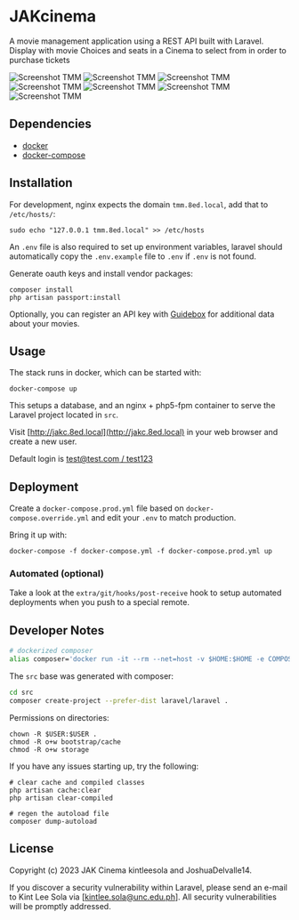 # JAKcinema

A movie management application using a REST API built with Laravel. Display with movie Choices and seats in a Cinema to select from in order to purchase tickets

![Screenshot TMM](extra/media/ticket.png)
![Screenshot TMM](extra/media/tmm.png)
![Screenshot TMM](extra/media/tmm-browse.png)
![Screenshot TMM](extra/media/tmm-add.png)
![Screenshot TMM](extra/media/sticket.png)
![Screenshot TMM](extra/media/socticket.png)
![Screenshot TMM](extra/media/twticket.png)

## Dependencies

* [docker](https://docs.docker.com/engine/installation/)
* [docker-compose](https://docs.docker.com/compose/install/)

## Installation

For development, nginx expects the domain `tmm.8ed.local`, add that to `/etc/hosts/`:

```
sudo echo "127.0.0.1 tmm.8ed.local" >> /etc/hosts
```

An `.env` file is also required to set up environment variables, laravel should automatically copy the `.env.example` file to `.env` if `.env` is not found.

Generate oauth keys and install vendor packages:

```
composer install
php artisan passport:install
```

Optionally, you can register an API key with [Guidebox](https://api.guidebox.com/apidocs) for additional data about your movies.

## Usage

The stack runs in docker, which can be started with:

```
docker-compose up
```

This setups a database, and an nginx + php5-fpm container to serve the Laravel project located in `src`. 

Visit [http://jakc.8ed.local](http://jakc.8ed.local) in your web browser and create a new user.

Default login is [test@test.com / test123](https://github.com/kintleesola/JAK-Cinema-Tickets)

## Deployment

Create a `docker-compose.prod.yml` file based on `docker-compose.override.yml` and edit your `.env` to match production.

Bring it up with:

```
docker-compose -f docker-compose.yml -f docker-compose.prod.yml up
```

### Automated (optional)

Take a look at the `extra/git/hooks/post-receive` hook to setup automated deployments when you push to a special remote.

## Developer Notes

```bash
# dockerized composer
alias composer='docker run -it --rm --net=host -v $HOME:$HOME -e COMPOSER_HOME="$HOME/.composer" -u $UID -w `pwd` composer/composer:master-php5-alpine'
```

The `src` base was generated with composer:

```bash
cd src
composer create-project --prefer-dist laravel/laravel .
```

Permissions on directories:

```
chown -R $USER:$USER .
chmod -R o+w bootstrap/cache
chmod -R o+w storage
```

If you have any issues starting up, try the following:

```
# clear cache and compiled classes
php artisan cache:clear
php artisan clear-compiled

# regen the autoload file
composer dump-autoload
```

## License

Copyright (c) 2023 JAK Cinema kintleesola and JoshuaDelvalle14.

If you discover a security vulnerability within Laravel, please send an e-mail to Kint Lee Sola via [kintlee.sola@unc.edu.ph]. All security vulnerabilities will be promptly addressed.
